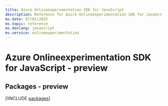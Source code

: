 ```yaml
---
title: Azure Onlineexperimentation SDK for JavaScript
description: Reference for Azure Onlineexperimentation SDK for JavaScript
ms.date: 07/01/2025
ms.topic: reference
ms.devlang: javascript
ms.service: onlineexperimentation
---
```

# Azure Onlineexperimentation SDK for JavaScript - preview
## Packages - preview
[!INCLUDE [packages](onlineexperimentation-index.md)]